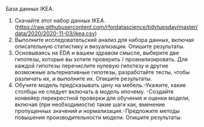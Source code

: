 База данных IKEA.

1.  Скачайте этот набор данных IKEA. (https://raw.githubusercontent.com/rfordatascience/tidytuesday/master/data/2020/2020-11-03/ikea.csv)
2.  Выполните исследовательский анализ для набора данных, включая описательную статистику и визуализации. Опишите результаты. 
3.  Основываясь на EDA и вашем здравом смысле, выберите две гипотезы, которые вы хотите проверить / проанализировать. Для каждой гипотезы перечислите нулевую гипотезу и другие возможные альтернативные гипотезы, разработайте тесты, чтобы различать их, и выполните их. Опишите результаты.
4.  Обучите модель предсказывать цену на мебель.-Укажите, какие столбцы не следует включать в модель ипочему. -Создайте конвейер перекрестной проверки для обучения и оценки модели, включая (при необходимости) такие шаги как,  вменение пропущенных значений и нормализация.-Предложите методы повышения производительности модели. Опишите результаты.
